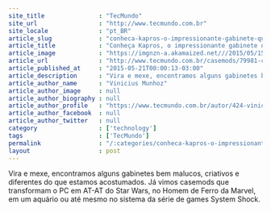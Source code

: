 ```yaml
---
site_title               : "TecMundo"
site_url                 : "http://www.tecmundo.com.br"
site_locale              : "pt_BR"
article_slug             : "conheca-kapros-o-impressionante-gabinete-que-mescla-mesa-e-computador"
article_title            : "Conheça Kapros, o impressionante gabinete que mescla mesa e computador"
article_image            : "https://imgnzn-a.akamaized.net///2015/05/15/15171823427061-t1200x480.jpg"
article_url              : "http://www.tecmundo.com.br/casemods/79981-conheca-kapros-impressionante-gabinete-mescla-mesa-computador.htm"
article_published_at     : "2015-05-21T00:00:13-03:00"
article_description      : "Vira e mexe, encontramos alguns gabinetes bem malucos, criativos e diferentes do que estamos acostumados. Já vimos casemods que transformam o PC em AT-AT do Star Wars, no Homem de Ferro da Marvel, em um aquário ou até mesmo no sistema da série de games System Shock."
article_author_name      : "Vinicius Munhoz"
article_author_image     : null
article_author_biography : null
article_author_profile   : "https://www.tecmundo.com.br/autor/424-vinicius-munhoz/"
article_author_facebook  : null
article_author_twitter   : null
category                 : ['technology']
tags                     : ['TecMundo']
permalink                : "/:categories/conheca-kapros-o-impressionante-gabinete-que-mescla-mesa-e-computador/"
layout                   : post
---
```


Vira e mexe, encontramos alguns gabinetes bem malucos, criativos e diferentes do que estamos acostumados. Já vimos casemods que transformam o PC em AT-AT do Star Wars, no Homem de Ferro da Marvel, em um aquário ou até mesmo no sistema da série de games System Shock.
